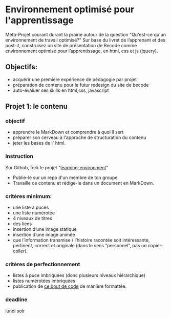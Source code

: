 # Environnement optimisé pour l'apprentissage

Meta-Projet courant durant la prairie autour de la question "Qu'est-ce qu'un environnement de travail optimisé?"
Sur base du livret de l’apprenant et des post-it, construisez un site de présentation de Becode comme environnement optimisé pour l’apprentissage, en html, css et js (jquery).

## Objectifs: 
- acquérir une première expérience de pédagogie par projet
- préparation de contenu pour le futur redesign du site de becode
- auto-évaluer ses skills en html,css, javascript

## Projet 1: le contenu

### objectif
- apprendre le MarkDown et comprendre à quoi il sert
- préparer son cerveau à l'approche de structuration du contenu
- jeter les bases de l' html.

### Instruction
Sur Github, fork le projet "[learning-environment](https://github.com/becodeorg/learning-environment)"
- Publie-le sur un repo d'un membre de ton groupe.
- Travaille ce contenu et rédige-le dans un document en MarkDown.

### critères minimum:
- une liste à puces
- une liste numérotée
- 4 niveaux de titres
- des liens
- insertion d’une image statique
- insertion d’une image animée
- que l’information transmise / l’histoire racontée soit intéressante, pertinent, correct et originale (dans le sens “personnel”, pas un copier-coller).

### critères de perfectionnement
- listes à puce imbriquées (donc plusieurs niveaux hiérarchique)
- listes numérotées imbriquées
- publication de [ce bout de code](http://stackoverflow.com/a/1701672/53960)
 de manière formattée.
 
### deadline
lundi soir
